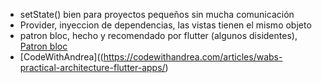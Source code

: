 - setState() bien para proyectos pequeños sin mucha comunicación
- Provider, inyeccion de dependencias, las vistas tienen el mismo objeto
- patron bloc, hecho y recomendado por flutter (algunos disidentes), [Patron bloc](https://medium.com/flutter-community/using-the-bloc-pattern-for-clean-flutter-apps-theory-and-a-practical-example-b5dcad728a2b)
- [CodeWithAndrea]((https://codewithandrea.com/articles/wabs-practical-architecture-flutter-apps/)